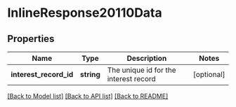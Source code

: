 # InlineResponse20110Data

## Properties
Name | Type | Description | Notes
------------ | ------------- | ------------- | -------------
**interest_record_id** | **string** | The unique id for the interest record | [optional] 

[[Back to Model list]](../../README.md#documentation-for-models) [[Back to API list]](../../README.md#documentation-for-api-endpoints) [[Back to README]](../../README.md)

